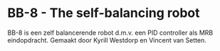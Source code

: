# BB-8 - The self-balancing robot

BB-8 is een zelf balancerende robot d.m.v. een PID controller als MRB eindopdracht. Gemaakt door Kyrill Westdorp en Vincent van Setten.
